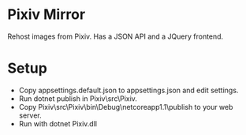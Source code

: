 # Pixiv Mirror
Rehost images from Pixiv. Has a JSON API and a JQuery frontend.

# Setup
- Copy appsettings.default.json to appsettings.json and edit settings.
- Run dotnet publish in Pixiv\src\Pixiv.
- Copy Pixiv\src\Pixiv\bin\Debug\netcoreapp1.1\publish to your web server.
- Run with dotnet Pixiv.dll